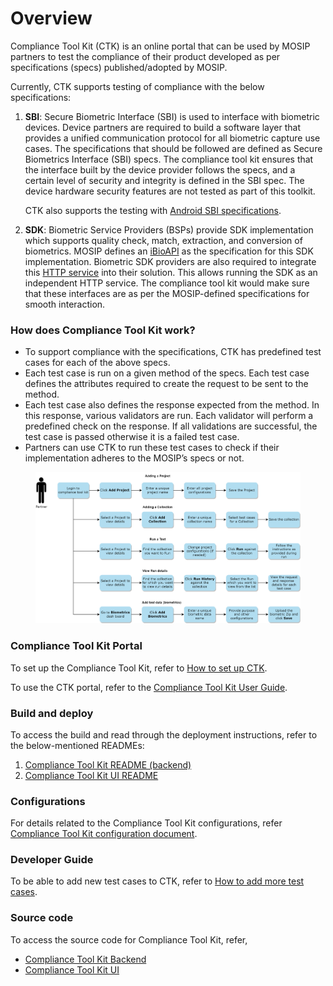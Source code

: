 # Overview

Compliance Tool Kit (CTK) is an online portal that can be used by MOSIP partners to test the compliance of their product developed as per specifications (specs) published/adopted by MOSIP.

Currently, CTK supports testing of compliance with the below specifications:

1. **SBI**: Secure Biometric Interface (SBI) is used to interface with biometric devices. Device partners are required to build a software layer that provides a unified communication protocol for all biometric capture use cases. The specifications that should be followed are defined as Secure Biometrics Interface (SBI) specs. The compliance tool kit ensures that the interface built by the device provider follows the specs, and a certain level of security and integrity is defined in the SBI spec. The device hardware security features are not tested as part of this toolkit.

    CTK also supports the testing with [Android SBI specifications](https://docs.mosip.io/1.1.5/biometrics/mosip-device-service-specification#android-sbi-specification).

2. **SDK**: Biometric Service Providers (BSPs) provide SDK implementation which supports quality check, match, extraction, and conversion of biometrics. MOSIP defines an [iBioAPI](https://github.com/mosip/commons/blob/master/kernel/kernel-biometrics-api/src/main/java/io/mosip/kernel/biometrics/spi/IBioApi.java) as the specification for this SDK implementation. Biometric SDK providers are also required to integrate this [HTTP service](https://github.com/mosip/biosdk-services/tree/release-1.2.0) into their solution. This allows running the SDK as an independent HTTP service. The compliance tool kit would make sure that these interfaces are as per the MOSIP-defined specifications for smooth interaction.

### How does Compliance Tool Kit work?

* To support compliance with the specifications, CTK has predefined test cases for each of the above specs.
* Each test case is run on a given method of the specs. Each test case defines the attributes required to create the request to be sent to the method.
* Each test case also defines the response expected from the method. In this response, various validators are run. Each validator will perform a predefined check on the response. If all validations are successful, the test case is passed otherwise it is a failed test case.
* Partners can use CTK to run these test cases to check if their implementation adheres to the MOSIP’s specs or not.

<figure><img src=".gitbook/assets/compliance-toolkit-flow-diagram.png" alt=""><figcaption></figcaption></figure>

### Compliance Tool Kit Portal

To set up the Compliance Tool Kit, refer to [How to set up CTK](setup-steps-0.0.9.md).

To use the CTK portal, refer to the [Compliance Tool Kit User Guide](user-guide.md).

### Build and deploy

To access the build and read through the deployment instructions, refer to the below-mentioned READMEs:

1. [Compliance Tool Kit README (backend)](https://github.com/mosip/mosip-compliance-toolkit/tree/develop#readme)
2. [Compliance Tool Kit UI README](https://github.com/mosip/mosip-compliance-toolkit-ui/tree/develop#readme)

### Configurations

For details related to the Compliance Tool Kit configurations, refer [Compliance Tool Kit configuration document](https://github.com/mosip/mosip-compliance-toolkit/tree/0.0.9-B1).

### Developer Guide

To be able to add new test cases to CTK, refer to [How to add more test cases](test-cases.md).

### Source code

To access the source code for Compliance Tool Kit, refer,

* [Compliance Tool Kit Backend](https://github.com/mosip/mosip-compliance-toolkit/tree/0.0.9-B1)
* [Compliance Tool Kit UI](https://github.com/mosip/mosip-compliance-toolkit-ui/tree/0.0.9-B1)
